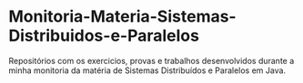 # Monitoria-Materia-Sistemas-Distribuidos-e-Paralelos

Repositórios com os exercicios, provas e trabalhos desenvolvidos durante a minha monitoria da matéria de Sistemas Distribuídos e Paralelos em Java.
